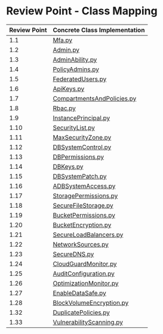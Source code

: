 # Review Point - Class Mapping

| Review Point | Concrete Class Implementation                           |
|--------------|---------------------------------------------------------|
| 1.1          | [Mfa.py](Mfa.py)                                        |
| 1.2          | [Admin.py](Admin.py)                                    |
| 1.3          | [AdminAbility.py](AdminAbility.py)                      |
| 1.4          | [PolicyAdmins.py](PolicyAdmins.py)                      |
| 1.5          | [FederatedUsers.py](FederatedUsers.py)                  |
| 1.6          | [ApiKeys.py](ApiKeys.py)                                |
| 1.7          | [CompartmentsAndPolicies.py](CompartmentsAndPolicies.py)|
| 1.8          | [Rbac.py](Rbac.py)                                      |
| 1.9          | [InstancePrincipal.py](InstancePrincipal.py)            |
| 1.10         | [SecurityList.py](SecurityList.py)                      |
| 1.11         | [MaxSecurityZone.py](MaxSecurityZone.py)                |
| 1.12         | [DBSystemControl.py](DBSystemControl.py)                |
| 1.13         | [DBPermissions.py](DBPermissions.py)                    |
| 1.14         | [DBKeys.py](DBKeys.py)                                  |
| 1.15         | [DBSystemPatch.py](DBSystemPatch.py)                    |
| 1.16         | [ADBSystemAccess.py](ADBSystemAccess.py)                |
| 1.17         | [StoragePermissions.py](StoragePermissions.py)          |
| 1.18         | [SecureFileStorage.py](SecureFileStorage.py)            |
| 1.19         | [BucketPermissions.py](BucketPermissions.py)            |
| 1.20         | [BucketEncryption.py](BucketEncryption.py)              |
| 1.21         | [SecureLoadBalancers.py](SecureLoadBalancers.py)        |
| 1.22         | [NetworkSources.py](NetworkSources.py)                  |
| 1.23         | [SecureDNS.py](SecureDNS.py)                            |
| 1.24         | [CloudGuardMonitor.py](CloudGuardMonitor.py)            |
| 1.25         | [AuditConfiguration.py](AuditConfiguration.py)          |
| 1.26         | [OptimizationMonitor.py](OptimizationMonitor.py)        |
| 1.27         | [EnableDataSafe.py](EnableDataSafe.py)                  |
| 1.28         | [BlockVolumeEncryption.py](BlockVolumeEncryption.py)    |
| 1.32         | [DuplicatePolicies.py](DuplicatePolicies.py)            |
| 1.33         | [VulnerabilityScanning.py](VulnerabilityScanning.py)    |